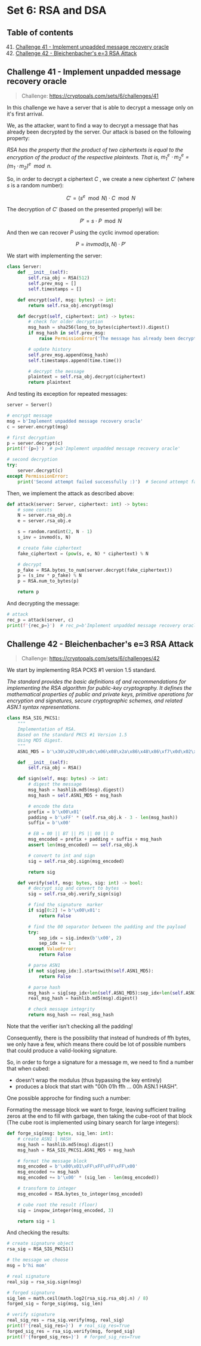 # Set 6: RSA and DSA

## Table of contents
41. [Challenge 41 - Implement unpadded message recovery oracle](#challenge-41---implement-unpadded-message-recovery-oracle)
42. [Challenge 42 - Bleichenbacher's e=3 RSA Attack](#challenge-42---bleichenbachers-e3-rsa-attack)





## Challenge 41 - Implement unpadded message recovery oracle

> Challenge: https://cryptopals.com/sets/6/challenges/41

In this challenge we have a server that is able to decrypt a message only on it's first arrival.

We, as the attacker, want to find a way to decrypt a message that has already been decrypted by the server. Our attack is based on the following property:

*RSA has the property that the product of two ciphertexts is equal to the encryption of the product of the respective plaintexts. That is, $m_{1}^{e} \cdot m_{2}^{e} = (m_{1} \cdot m_{2})^{e} \mod n$.*

So, in order to decrypt a ciphertext $C$ , we create a new ciphertext $C'$ (where $s$ is a random number):

$$ C' = (s^{e} \mod N) \cdot C \mod N $$

The decryption of $C'$ (based on the presented properly) will be:

$$ P' = s \cdot P \mod N $$

And then we can recover $P$ using the cyclic invmod operation:

$$ P = invmod(s, N) \cdot P' $$

We start with implementing the server:
```python
class Server:
    def __init__(self):
        self.rsa_obj = RSA(512)
        self.prev_msg = []
        self.timestamps = []

    def encrypt(self, msg: bytes) -> int:
        return self.rsa_obj.encrypt(msg)

    def decrypt(self, ciphertext: int) -> bytes:
        # check for older decryption
        msg_hash = sha256(long_to_bytes(ciphertext)).digest()
        if msg_hash in self.prev_msg:
            raise PermissionError('The message has already been decrypted.')

        # update history
        self.prev_msg.append(msg_hash)
        self.timestamps.append(time.time())

        # decrypt the message
        plaintext = self.rsa_obj.decrypt(ciphertext)
        return plaintext
```

And testing its exception for repeated messages:
```python
server = Server()

# encrypt message
msg = b'Implement unpadded message recovery oracle'
c = server.encrypt(msg)

# first decryption
p = server.decrypt(c)
print(f'{p=}')  # p=b'Implement unpadded message recovery oracle'

# second decryption
try:
    server.decrypt(c)
except PermissionError:
    print('Second attempt failed successfully :)')  # Second attempt failed successfully :)
```

Then, we implement the attack as described above:
```python
def attack(server: Server, ciphertext: int) -> bytes:
    # some consts
    N = server.rsa_obj.n
    e = server.rsa_obj.e

    s = random.randint(2, N - 1)
    s_inv = invmod(s, N)

    # create fake ciphertext
    fake_ciphertext = (pow(s, e, N) * ciphertext) % N

    # decrypt
    p_fake = RSA.bytes_to_num(server.decrypt(fake_ciphertext))
    p = (s_inv * p_fake) % N
    p = RSA.num_to_bytes(p)

    return p
```

And decrypting the message:
```python
# attack
rec_p = attack(server, c)
print(f'{rec_p=}')  # rec_p=b'Implement unpadded message recovery oracle'
```



## Challenge 42 - Bleichenbacher's e=3 RSA Attack

> Challenge: https://cryptopals.com/sets/6/challenges/42

We start by implementing RSA PCKS #1 version 1.5 standard.

*The standard provides the basic definitions of and recommendations for implementing the RSA algorithm for public-key cryptography. It defines the mathematical properties of public and private keys, primitive operations for encryption and signatures, secure cryptographic schemes, and related ASN.1 syntax representations.*

```python
class RSA_SIG_PKCS1:
    """
    Implementation of RSA.
    Based on the standard PKCS #1 Version 1.5
    Using MD5 digest.
    """
    ASN1_MD5 = b'\x30\x20\x30\x0c\x06\x08\x2a\x86\x48\x86\xf7\x0d\x02\x05\x05\x00\x04\x10'

    def __init__(self):
        self.rsa_obj = RSA()

    def sign(self, msg: bytes) -> int:
        # digest the message
        msg_hash = hashlib.md5(msg).digest()
        msg_hash = self.ASN1_MD5 + msg_hash

        # encode the data
        prefix = b'\x00\x01'
        padding = b'\xFF' * (self.rsa_obj.k - 3 - len(msg_hash))
        suffix = b'\x00'

        # EB = 00 || BT || PS || 00 || D
        msg_encoded = prefix + padding + suffix + msg_hash
        assert len(msg_encoded) == self.rsa_obj.k

        # convert to int and sign
        sig = self.rsa_obj.sign(msg_encoded)

        return sig

    def verify(self, msg: bytes, sig: int) -> bool:
        # decrypt sig and convert to bytes
        sig = self.rsa_obj.verify_sign(sig)

        # find the signature  marker
        if sig[0:2] != b'\x00\x01':
            return False

        # find the 00 separator between the padding and the payload
        try:
            sep_idx = sig.index(b'\x00', 2)
            sep_idx += 1
        except ValueError:
            return False

        # parse ASN1
        if not sig[sep_idx:].startswith(self.ASN1_MD5):
            return False

        # parse hash
        msg_hash = sig[sep_idx+len(self.ASN1_MD5):sep_idx+len(self.ASN1_MD5)+16]
        real_msg_hash = hashlib.md5(msg).digest()

        # check message integrity
        return msg_hash == real_msg_hash
```

Note that the verifier isn't checking all the padding!

Consequently, there is the possibility that instead of hundreds of ffh bytes, we only have a few, which means there could be lot of possible numbers that could produce a valid-looking signature.

So, in order to forge a signature for a message m, we need to find a number that when cubed:
- doesn't wrap the modulus (thus bypassing the key entirely)
- produces a block that start with "00h 01h ffh ... 00h ASN.1 HASH".

One possible approche for finding such a number: 

Formating the message block we want to forge, leaving sufficient trailing zeros at the end to fill with garbage, then taking the cube-root of that block (The cube root is implemented using binary search for large integers):

```python
def forge_sig(msg: bytes, sig_len: int):
    # create ASN1 | HASH
    msg_hash = hashlib.md5(msg).digest()
    msg_hash = RSA_SIG_PKCS1.ASN1_MD5 + msg_hash

    # format the message block
    msg_encoded = b'\x00\x01\xFF\xFF\xFF\xFF\x00'
    msg_encoded += msg_hash
    msg_encoded += b'\x00' * (sig_len - len(msg_encoded))

    # transform to integer
    msg_encoded = RSA.bytes_to_integer(msg_encoded)

    # cube root the result (floor)
    sig = invpow_integer(msg_encoded, 3)

    return sig + 1
```

And checking the results:
```python
# create signature object
rsa_sig = RSA_SIG_PKCS1()

# the message we choose
msg = b'hi mom'

# real signature
real_sig = rsa_sig.sign(msg)

# forged signature
sig_len = math.ceil(math.log2(rsa_sig.rsa_obj.n) / 8)
forged_sig = forge_sig(msg, sig_len)

# verify signature
real_sig_res = rsa_sig.verify(msg, real_sig)
print(f'{real_sig_res=}')  # real_sig_res=True
forged_sig_res = rsa_sig.verify(msg, forged_sig)
print(f'{forged_sig_res=}')  # forged_sig_res=True
```
